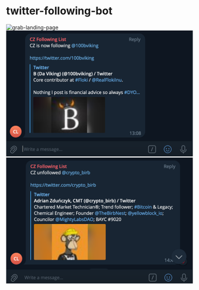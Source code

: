 # twitter-following-bot
![grab-landing-page](https://github.com/dapphoenix/twitter-following-bot/blob/main/screenshoot/twitter-bot.gif)
![grab-landing-page](https://github.com/dapphoenix/twitter-following-bot/blob/main/screenshoot/twitter-follow.png)
![grab-landing-page](https://github.com/dapphoenix/twitter-following-bot/blob/main/screenshoot/twitter-unfollow.png)

